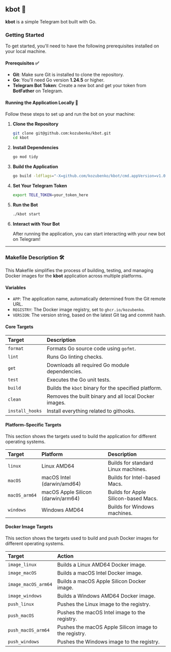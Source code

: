 

## **kbot** 🤖

**kbot** is a simple Telegram bot built with Go.

### **Getting Started**

To get started, you'll need to have the following prerequisites installed on your local machine.

#### **Prerequisites** ✅

  * **Git**: Make sure Git is installed to clone the repository.
  * **Go**: You'll need Go version **1.24.5** or higher.
  * **Telegram Bot Token**: Create a new bot and get your token from **BotFather** on Telegram.

#### **Running the Application Locally** 🚀

Follow these steps to set up and run the bot on your machine:

1.  **Clone the Repository**

    ```sh
    git clone git@github.com:kozubenko/kbot.git
    cd kbot
    ```

2.  **Install Dependencies**

    ```sh
    go mod tidy
    ```

3.  **Build the Application**

    ```sh
    go build -ldflags="-X=github.com/kozubenko/kbot/cmd.appVersion=v1.0.2"
    ```

4.  **Set Your Telegram Token**

    ```sh
    export TELE_TOKEN=your_token_here
    ```

5.  **Run the Bot**

    ```sh
    ./kbot start
    ```

6.  **Interact with Your Bot**

    After running the application, you can start interacting with your new bot on Telegram\!

-----

### **Makefile Description** 🛠️

This Makefile simplifies the process of building, testing, and managing Docker images for the **kbot** application across multiple platforms.

#### **Variables**

  * `APP`: The application name, automatically determined from the Git remote URL.
  * `REGISTRY`: The Docker image registry, set to `ghcr.io/kozubenko`.
  * `VERSION`: The version string, based on the latest Git tag and commit hash.

#### **Core Targets**

| Target   | Description                                           |
| :------- | :---------------------------------------------------- |
| `format` | Formats Go source code using `gofmt`.                 |
| `lint`   | Runs Go linting checks.                               |
| `get`    | Downloads all required Go module dependencies.        |
| `test`   | Executes the Go unit tests.                           |
| `build`  | Builds the `kbot` binary for the specified platform.  |
| `clean`  | Removes the built binary and all local Docker images. |
| `install_hooks` | Install everything related to githooks.        |

#### **Platform-Specific Targets**

This section shows the targets used to build the application for different operating systems.

| Target          | Platform                | Description                                |
| :-------------- | :---------------------- | :----------------------------------------- |
| `linux`         | Linux AMD64             | Builds for standard Linux machines.        |
| `macOS`         | macOS Intel (darwin/amd64)  | Builds for Intel-based Macs.               |
| `macOS_arm64`   | macOS Apple Silicon (darwin/arm64) | Builds for Apple Silicon-based Macs.       |
| `windows`       | Windows AMD64           | Builds for Windows machines.               |

#### **Docker Image Targets**

This section shows the targets used to build and push Docker images for different operating systems.

| Target                    | Action              |
| :------------------------ | :------------------ |
| `image_linux`             | Builds a Linux AMD64 Docker image.    |
| `image_macOS`             | Builds a macOS Intel Docker image.    |
| `image_macOS_arm64`       | Builds a macOS Apple Silicon Docker image.  |
| `image_windows`           | Builds a Windows AMD64 Docker image.  |
| `push_linux`              | Pushes the Linux image to the registry.      |
| `push_macOS`              | Pushes the macOS Intel image to the registry. |
| `push_macOS_arm64`        | Pushes the macOS Apple Silicon image to the registry. |
| `push_windows`            | Pushes the Windows image to the registry.      |
